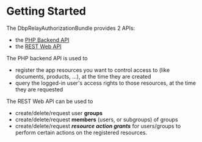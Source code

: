 # Getting Started

The DbpRelayAuthorizationBundle provides 2 APIs:
* the [PHP Backend API](./php-api.md)
* the [REST Web API](./rest-api.md)

The PHP backend API is used to 
* register the app resources you want to control access to (like documents, products, ...), at the time they are created
* query the logged-in user's access rights to those resources, at the time they are requested

The REST Web API can be used to 
* create/delete/request user **groups**
* create/delete/request **members** (users, or subgroups) of groups
* create/delete/request **_resource action grants_** for users/groups to perform certain actions on the registered resources. 